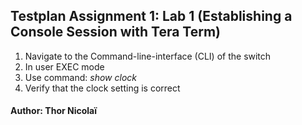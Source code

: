 ## Testplan Assignment 1: Lab 1 (Establishing a Console Session with Tera Term)

 1. Navigate to the Command-line-interface (CLI) of the switch
 2. In user EXEC mode
 3. Use command: *show clock*
 4. Verify that the clock setting is correct

#### Author: Thor Nicolaï
